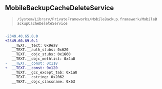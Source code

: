 ## MobileBackupCacheDeleteService

> `/System/Library/PrivateFrameworks/MobileBackup.framework/MobileBackupCacheDeleteService`

```diff

-2349.40.65.0.0
+2349.60.69.0.1
   __TEXT.__text: 0x9ea8
   __TEXT.__auth_stubs: 0x620
   __TEXT.__objc_stubs: 0x1660
   __TEXT.__objc_methlist: 0x4a0
-  __TEXT.__const: 0x118
+  __TEXT.__const: 0x120
   __TEXT.__gcc_except_tab: 0x1a8
   __TEXT.__cstring: 0x2062
   __TEXT.__objc_classname: 0x63

```
